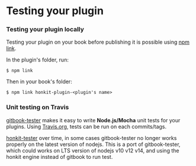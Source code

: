 # Testing your plugin

### Testing your plugin locally

Testing your plugin on your book before publishing it is possible using [npm link](https://docs.npmjs.com/cli/link).

In the plugin's folder, run:

```
$ npm link
```

Then in your book's folder:

```
$ npm link honkit-plugin-<plugin's name>
```

### Unit testing on Travis

[gitbook-tester](https://github.com/todvora/gitbook-tester) makes it easy to write **Node.js/Mocha** unit tests for your plugins. Using [Travis.org](https://travis.org), tests can be run on each commits/tags.

[honkit-tester](https://github.com/vowstar/honkit-tester) over time, in some cases gitbook-tester no longer works properly on the latest version of nodejs. This is a port of gitbook-tester, which could works on LTS version of nodejs v10 v12 v14, and using the honkit engine instead of gitbook to run test.
